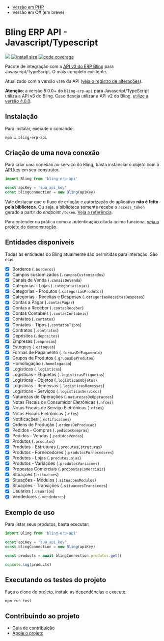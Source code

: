 - [Versão em PHP](https://github.com/AlexandreBellas/bling-erp-api-php)
- Versão em C# (em breve)

# Bling ERP API - Javascript/Typescript

[![](https://img.shields.io/npm/v/bling-erp-api.svg)](https://www.npmjs.com/package/bling-erp-api)
[![install size](https://packagephobia.com/badge?p=bling-erp-api)](https://packagephobia.com/result?p=bling-erp-api)
[![code coverage](https://coveralls.io/repos/github/AlexandreBellas/bling-erp-api-js/badge.svg?branch=main)](https://coveralls.io/github/AlexandreBellas/bling-erp-api?branch=main)

Pacote de integração com a [API v3 do ERP Bling](https://developer.bling.com.br)
para Javascript/TypeScript. O mais completo existente.

Atualizado com a versão `v305` da API ([veja o registro de alterações](https://developer.bling.com.br/changelogs#2024-07-04)).

**Atenção**: a versão 5.0.0+ do `bling-erp-api` para Javascript/TypeScript
utiliza a API v3 do Bling. Caso deseja utilizar a API v2 do Bling,
[utilize a versão 4.0.0](https://github.com/AlexandreBellas/bling-erp-api-js/tree/v4.0.0).

## Instalação

Para instalar, execute o comando:

```bash
npm i bling-erp-api
```

## Criação de uma nova conexão

Para criar uma conexão ao serviço do Bling, basta instanciar o objeto com a [API key](https://developer.bling.com.br/autenticacao) em seu construtor.

```js
import Bling from 'bling-erp-api'

const apiKey = 'sua_api_key'
const blingConnection = new Bling(apiKey)
```

Vale destacar que o fluxo de criação e autorização do aplicativo **não é feito
pela biblioteca**. Ou seja, a biblioteca somente recebe o `access_token` gerado
a partir do _endpoint_ `/token`. [Veja a referência](https://developer.bling.com.br/aplicativos#tokens-de-acesso).

Para entender na prática como a autenticação citada acima funciona, [veja o
projeto de demonstração](https://github.com/AlexandreBellas/bling-erp-api-js/tree/main/demo).

## Entidades disponíveis

Todas as entidades do Bling atualmente são permitidas para interação. São elas:

- [x] Borderos (`.borderos`)
- [x] Campos customizados (`.camposCustomizados`)
- [x] Canais de Venda (`.canaisDeVenda`)
- [x] Categorias - Lojas (`.categoriasLojas`)
- [x] Categorias - Produtos (`.categoriasProdutos`)
- [x] Categorias - Receitas e Despesas (`.categoriasReceitasDespesas`)
- [x] Contas a Pagar (`.contasPagar`)
- [x] Contas a Receber (`.contasReceber`)
- [x] Contas Contábeis (`.contasContabeis`)
- [x] Contatos (`.contatos`)
- [x] Contatos - Tipos (`.contatosTipos`)
- [x] Contratos (`.contratos`)
- [x] Depósitos (`.depositos`)
- [x] Empresas (`.empresas`)
- [x] Estoques (`.estoques`)
- [x] Formas de Pagamento (`.formasDePagamento`)
- [x] Grupos de Produtos (`.gruposDeProdutos`)
- [x] Homologação (`.homologacao`)
- [x] Logísticas (`.logisticas`)
- [x] Logísticas - Etiquetas (`.logisticasEtiquetas`)
- [x] Logísticas - Objetos (`.logisticasObjetos`)
- [x] Logísticas - Remessas (`.logisticasRemessas`)
- [x] Logísticas - Serviços (`.logisticasServicos`)
- [x] Naturezas de Operações (`.naturezasDeOperacoes`)
- [x] Notas Fiscais de Consumidor Eletrônicas (`.nfces`)
- [x] Notas Fiscais de Serviço Eletrônicas (`.nfses`)
- [x] Notas Fiscais Eletrônicas (`.nfes`)
- [x] Notificações (`.notificacoes`)
- [x] Ordens de Produção (`.ordensDeProducao`)
- [x] Pedidos - Compras (`.pedidosCompras`)
- [x] Pedidos - Vendas (`.pedidosVendas`)
- [x] Produtos (`.produtos`)
- [x] Produtos - Estruturas (`.produtosEstruturas`)
- [x] Produtos - Fornecedores (`.produtosFornecedores`)
- [x] Produtos - Lojas (`.produtosLojas`)
- [x] Produtos - Variações (`.produtosVariacoes`)
- [x] Propostas Comerciais (`.propostasComerciais`)
- [x] Situações (`.situacoes`)
- [x] Situações - Módulos (`.situacoesModulos`)
- [x] Situações - Transições (`.situacoesTransicoes`)
- [x] Usuários (`.usuarios`)
- [x] Vendedores (`.vendedores`)

## Exemplo de uso

Para listar seus produtos, basta executar:

```js
import Bling from 'bling-erp-api'

const apiKey = 'sua_api_key'
const blingConnection = new Bling(apiKey)

const products = await blingConnection.produtos.get()

console.log(products)
```

## Executando os testes do projeto

Faça o clone do projeto, instale as dependências e execute:

```bash
npm run test
```

## Contribuindo ao projeto

- [Guia de contribuição](https://github.com/AlexandreBellas/bling-erp-api-js/blob/v5.0.0/CONTRIBUTING.md)
- [Apoie o projeto](https://www.paypal.com/donate/?hosted_button_id=G2NJKZ5MUMKBS)
